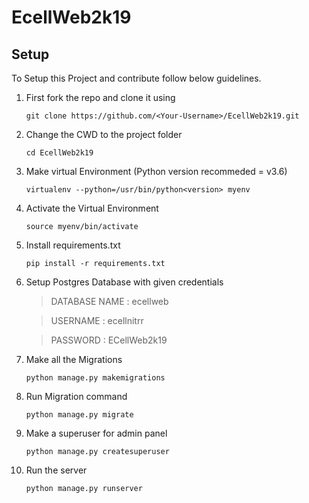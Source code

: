 # EcellWeb2k19

## Setup
To Setup this Project and contribute follow below guidelines.

1. First fork the repo and clone it using

    `git clone https://github.com/<Your-Username>/EcellWeb2k19.git`
  
2. Change the CWD to the project folder

    `cd EcellWeb2k19`
    

3. Make virtual Environment (Python version recommeded = v3.6)

    `virtualenv --python=/usr/bin/python<version> myenv`

4. Activate the Virtual Environment

    `source myenv/bin/activate`

5. Install requirements.txt

    `pip install -r requirements.txt`
    
6. Setup Postgres Database with given credentials

    >DATABASE NAME : ecellweb
    
    >USERNAME : ecellnitrr
    
    >PASSWORD : ECellWeb2k19

7. Make all the Migrations

    `python manage.py makemigrations`

8. Run Migration command
    
    `python manage.py migrate`

9. Make a superuser for admin panel

    `python manage.py createsuperuser`
    
10. Run the server
  
    `python manage.py runserver`
